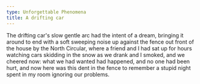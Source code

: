 ```yaml
---
type: Unforgettable Phenomena
title: A drifting car
---
```


The drifting car's slow gentle arc had the intent of a dream, bringing it around to end with a soft sweeping noise up against the fence out front of the house by the North Circular, where a friend and I had sat up for hours watching cars skidding in the snow as we drank and I smoked, and we cheered now: what we had wanted had happened, and no one had been hurt, and now here was this dent in the fence to remember a stupid night spent in my room ignoring our problems.
